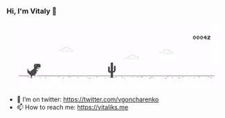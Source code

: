 ### Hi, I'm Vitaly 👋

<p align="center">
<img src="https://github.com/goncharenko/goncharenko/blob/master/Dino_non-birthday_version.gif" alt="Vitaly about" />
</p>

- 🤔 I’m on twitter: https://twitter.com/vgoncharenko
- 📫 How to reach me: https://vitaliks.me
